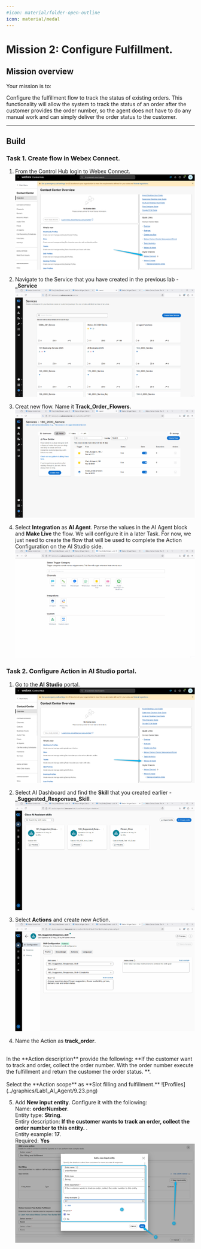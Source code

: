 ```yaml
---
#icon: material/folder-open-outline
icon: material/medal
---
```



# Mission 2: Configure Fulfillment.



## Mission overview
Your mission is to:

Configure the fulfillment flow to track the status of existing orders. This functionality will allow the system to track the status of an order after the customer provides the order number, so the agent does not have to do any manual work and can simply deliver the order status to the customer. 

---

## Build

### Task 1. Create flow in Webex Connect. 

1. From the Control Hub login to Webex Connect.
    ![Profiles](../graphics/Lab1_AI_Agent/9.16.png)


2. Navigate to the Service that you have created in the previous lab - **<copy><w class="attendee"></w>_Service</copy>**
    ![Profiles](../graphics/Lab1_AI_Agent/9.17.gif)

3. Creat new flow. Name it **<copy>Track_Order_Flowers</copy>**.
    ![Profiles](../graphics/Lab1_AI_Agent/9.18.gif)

4. Select **Integration** as **AI Agent**. Parse the values in the AI Agent block and **Make Live** the flow. We will configure it in a later Task. For now, we just need to create the flow that will be used to complete the Action Configuration on the AI Studio side.
    ![Profiles](../graphics/Lab1_AI_Agent/9.19.gif)

### Task 2. Configure Action in AI Studio portal. 

1. Go to the **AI Studio** portal. 
    ![Profiles](../graphics/Lab1_AI_Agent/9.20.png)

2. Select AI Dashboard and find the **Skill** that you created earlier - **<copy><w class="attendee"></w>_Suggested_Responses_Skill</copy>**.
    ![Profiles](../graphics/Lab1_AI_Agent/9.21.gif)

3. Select **Actions** and create new Action. 
    ![Profiles](../graphics/Lab1_AI_Agent/9.22.gif)

4. Name the Action as **<copy>track_order</copy>**. <br>
<br>
 In the **Action description** provide the following: **<copy>If the customer want to track and order, collect the order number. With the order number execute the fulfillment and return the customer the order status. </copy>**. <br>
 <br>
  Select the **Action scope** as **Slot filling and fulfillment.** 
    ![Profiles](../graphics/Lab1_AI_Agent/9.23.png)

5. Add **New input entity**. Configure it with the following: <br>
Name: **<copy>orderNumber</copy>**. <br>
Entity type: **String**. <br>
Entiry description: **<copy>If the customer wants to track an order, collect the order number to this entity. </copy>**. <br>
Entity example: **<copy>17</copy>**. <br>
Required: **Yes**
    ![Profiles](../graphics/Lab1_AI_Agent/9.24.png)